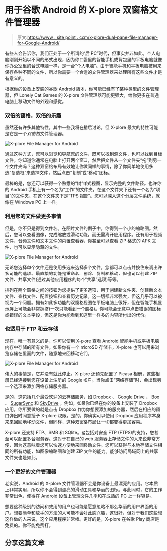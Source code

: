# 用于谷歌 Android 的 X-plore 双窗格文件管理器

> 原文:[https://www . site point . com/x-plore-dual-pane-file-manager-for-Google-Android/](https://www.sitepoint.com/x-plore-dual-pane-file-manager-for-google-android/)

有些人会告诉你，我们正处于一个所谓的“后 PC”时代，但事实并非如此。个人电脑刚刚开始以不同的形式出现，因为你口袋里的智能手机或背包里的平板电脑就像你办公室里的台式电脑一样，是一台“个人电脑”。由于智能手机和平板电脑被用来保存各种不同的文件，所以你需要一个合适的文件管理器来处理所有这些文件才是有意义的。

根据你的设备上安装的谷歌 Android 版本，你可能已经有了某种类型的文件管理器，但 Lonely Cat Games 的 X-plore 文件管理器可能更强大，给你更多在普通电脑上移动文件的外观和感觉。

### 双倍的窗格，双倍的乐趣

虽然还有许多其他特性，其中一些我将在稍后讨论，但 X-plore 最大的特性可能是它是一个*双窗格*文件管理器。

![X-plore File Manager for Android](../Images/9ddbb94c33260e6983c26c6377b723ea.png)

通过这种方式，您可以浏览和导航您的文件，既可以找到源文件，也可以找到目标文件。你知道你通常在电脑上打开两个窗口，然后把文件从一个文件夹“拖”到另一个文件夹吗？这种双窗格布局有效地让你做同样的事情，除了你简单地使用多选“复选框”来选择文件，然后点击“复制”或“移动”图标。

最棒的是，您还可以获得一个熟悉的“树”样式视图，显示完整的文件路径。也许你的 Android 手机上有一个名为“工作”的文件夹，在这个文件夹下还有一个名为“项目”的文件夹，在这个文件夹下是“TPS 报告”。您可以深入这个分层文件系统，就像在 Windows PC 上一样。

### 利用您的文件做更多事情

但是，你不只是得到文件名。在图片文件的例子中，你得到一个小的缩略图。然后，您可以查看图像，完成缩放或滑动功能，而无需离开应用程序。还有用于视频文件、音频文件和文本文件的内置查看器。你甚至可以查看 ZIP 格式的 APK 文件，也可以显示隐藏的文件。

![X-plore File Manager for Android](../Images/8fbc3ddf9531fbf5cf4d887a51a792c1.png)

无论您选择单个文件还是使用多选来选择多个文件，您都可以点击并按住来调出许多可能的选项。最直接的功能是重命名、删除、复制和移动，但也可以创建 ZIP 文件、共享文件(通过其他应用程序的每个“共享”选项)等等。

排列在两个窗格之间的按钮为您提供了更多选项，用于创建新文件夹、创建新文本文件、查找文件、配置按钮和查看历史记录。这一切都非常强大，但这几乎可以被视为一个问题。拥有如此多功能的双窗格视图在平板电脑上很好，但在智能手机显示屏上可能会非常拥挤(一次只能看到一个窗格)。你可能会无意中点击错误的图标或错误的文本字段，但这是你为能看到和这里一样多的内容所付出的代价。

### 也适用于 FTP 和云存储

现在，唯一有意义的是，你可以使用 X-plore 查看 Android 智能手机或平板电脑内存中存储的所有文件。如果你有一个 microSD 存储卡，X-plore 也可以用来浏览存储在里面的文件，随意地来回移动它们。

![X-plore File Manager for Android](../Images/2508246fe3888eb4f037e43f5f4f2b9f.png)

伟大的事情是，它并没有就此停止。X-plore 还预先配置了 Picasa 相册，这些相册已经连接到您在设备上注册的 Google 帐户。当你点击“网络存储”时，会出现另一个选项来添加网络存储服务器。

是的，这包括几个最受欢迎的云存储服务，如 [Dropbox](http://db.tt/VnATHDV) 、 [Google Drive](https://drive.google.com/start) 、 [Box](https://www.box.com/) 、 [SugarSync](https://www.sugarsync.com/) 和 [SkyDrive](https://skydrive.live.com/) 。例如，如果你已经在你的设备上安装了 Dropbox 应用，你所要做的就是点击 Dropbox 作为你想要添加的服务器，然后在相应的窗口弹出时同意授予 X-plore 权限。是的，你确实可以使用 Dropbox 应用程序本身来来回回地移动文件，但同样，这种双窗格布局让一切都变得更加容易。

X-plore 还支持 FTP、SMB 和 SQlite。这包括对安全 FTP (FTPS)的支持，您甚至可以配置多台服务器。这对于在自己的 web 服务器上存储文件的人来说非常方便，因为这意味着您可以快速方便地来回移动文件。您可以获得与本地存储文件相同的所有功能，如图像缩略图和创建 ZIP 文件的能力。能够访问局域网上的共享文件夹也是如此。

### 一个更好的文件管理器

老实说，Android 的 X-plore 文件管理器不会是你设备上最漂亮的应用。它本质上非常实用，所以你不会得到漂亮的滑动工具和华丽的图标。与此同时，它的工作非常出色，使得在 Android 设备上管理文件几乎和在成熟的 PC 上一样容易。

想要这种级别的访问和效用的用户也可能是愿意忽略不那么华丽的用户界面的用户。想要简单和放手的方法的人可能不会对此感兴趣，这很好，但对于我们这些想这样做的人来说，这个应用程序非常棒。更好的是，X-plore 在谷歌 Play 商店是免费的。你不能免费打。

## 分享这篇文章
